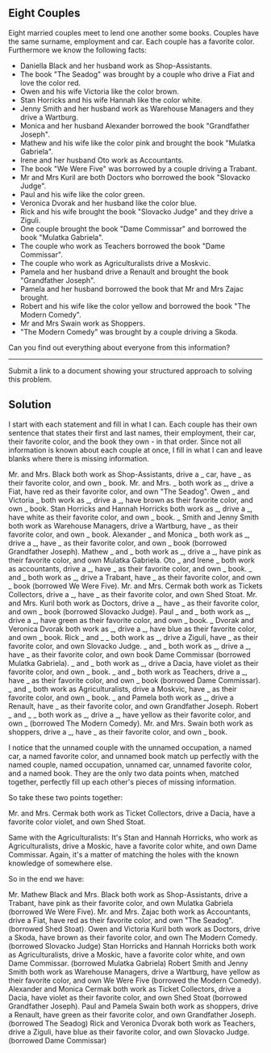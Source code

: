 ## Eight Couples

Eight married couples meet to lend one another some books. Couples have the same surname, employment and car. Each couple has a favorite color. Furthermore we know the following facts:

* Daniella Black and her husband work as Shop-Assistants.
* The book "The Seadog" was brought by a couple who drive a Fiat and love the color red.
* Owen and his wife Victoria like the color brown.
* Stan Horricks and his wife Hannah like the color white.
* Jenny Smith and her husband work as Warehouse Managers and they drive a Wartburg.
* Monica and her husband Alexander borrowed the book "Grandfather Joseph".
* Mathew and his wife like the color pink and brought the book "Mulatka Gabriela".
* Irene and her husband Oto work as Accountants.
* The book "We Were Five" was borrowed by a couple driving a Trabant.
* Mr and Mrs Kuril are both Doctors who borrowed the book "Slovacko Judge".
* Paul and his wife like the color green.
* Veronica Dvorak and her husband like the color blue.
* Rick and his wife brought the book "Slovacko Judge" and they drive a Ziguli.
* One couple brought the book "Dame Commissar" and borrowed the book "Mulatka Gabriela".
* The couple who work as Teachers borrowed the book "Dame Commissar".
* The couple who work as Agriculturalists drive a Moskvic.
* Pamela and her husband drive a Renault and brought the book "Grandfather Joseph".
* Pamela and her husband borrowed the book that Mr and Mrs Zajac brought.
* Robert and his wife like the color yellow and borrowed the book "The Modern Comedy".
* Mr and Mrs Swain work as Shoppers.
* "The Modern Comedy" was brought by a couple driving a Skoda.

Can you find out everything about everyone from this information?

---

Submit a link to a document showing your structured approach to solving this problem.

## Solution

I start with each statement and fill in what I can. Each couple has their own sentence that states their first and last names, their employment, their car, their favorite color, and the book they own - in that order. Since not all information is known about each couple at once, I fill in what I can and leave blanks where there is missing information.

Mr. and Mrs. Black both work as Shop-Assistants, drive a _ car, have _ as their favorite color, and own _ book. 
Mr. and Mrs. _ both work as _, drive a Fiat, have red as their favorite color, and own "The Seadog". 
Owen _ and Victoria _ both work as _, drive a _, have brown as their favorite color, and own _ book.
Stan Horricks and Hannah Horricks both work as _, drive a _, have white as their favorite color, and own _ book.
_ Smith and Jenny Smith both work as Warehouse Managers, drive a Wartburg, have _ as their favorite color, and own _ book. 
Alexander _ and Monica _ both work as _, drive a _, have _ as their favorite color, and own _ book (borrowed Grandfather Joseph). 
Mathew _ and _ both work as _, drive a _, have pink as their favorite color, and own Mulatka Gabriela.
Oto _ and Irene _ both work as accountants, drive a _, have _ as their favorite color, and own _ book.
_ and _ both work as _, drive a Trabant, have _ as their favorite color, and own _ book (borrowed We Were Five).
Mr. and Mrs. Cermak both work as Tickets Collectors, drive a _, have _ as their favorite color, and own Shed Stoat.
Mr. and Mrs. Kuril both work as Doctors, drive a _, have _ as their favorite color, and own _ book (borrowed Slovacko Judge).
Paul _ and _ both work as _, drive a _, have green as their favorite color, and own _ book. 
_ Dvorak and Veronica Dvorak both work as _, drive a _, have blue as their favorite color, and own _ book.
Rick _ and _ _ both work as _, drive a Ziguli, have _ as their favorite color, and own Slovacko Judge. 
_ and _ both work as _, drive a _, have _ as their favorite color, and own book Dame Commissar (borrowed Mulatka Gabriela). 
_ and _ both work as _, drive a Dacia, have violet as their favorite color, and own _ book.
_ and _ both work as Teachers, drive a _, have _ as their favorite color, and own _ book (borrowed Dame Commissar).
_ and _ both work as Agriculturalists, drive a Moskvic, have _ as their favorite color, and own _ book.
_ and Pamela both work as _, drive a Renault, have _ as their favorite color, and own Grandfather Joseph.
Robert _ and _ _ both work as _, drive a _, have yellow as their favorite color, and own _ (borrowed The Modern Comedy).
Mr. and Mrs. Swain both work as shoppers, drive a _, have _ as their favorite color, and own _ book. 


I notice that the unnamed couple with the unnamed occupation, a named car, a named favorite color, and unnamed book match up perfectly with the named couple, named occupation, unnamed car, unnamed favorite color, and a named book. They are the only two data points when, matched together, perfectly fill up each other's pieces of missing information. 

So take these two points together:

Mr. and Mrs. Cermak both work as Ticket Collectors, drive a Dacia, have a favorite color violet, and own Shed Stoat. 

Same with the Agriculturalists: It's Stan and Hannah Horricks, who work as Agriculturalists, drive a Moskic, have a favorite color white, and own Dame Commissar. Again, it's a matter of matching the holes with the known knowledge of somewhere else. 

So in the end we have:

Mr. Mathew Black and Mrs. Black both work as Shop-Assistants, drive a Trabant, have pink as their favorite color, and own Mulatka Gabriela (borrowed We Were Five). 
Mr. and Mrs. Zajac both work as Accountants, drive a Fiat, have red as their favorite color, and own "The Seadog". (borrowed Shed Stoat).
Owen and Victoria Kuril both work as Doctors, drive a Skoda, have brown as their favorite color, and own The Modern Comedy. (borrowed Slovacko Judge)
Stan Horricks and Hannah Horricks both work as Agriculturalists, drive a Moskic, have a favorite color white, and own Dame Commissar. (borrowed Mulatka Gabriela)
Robert Smith and Jenny Smith both work as Warehouse Managers, drive a Wartburg, have yellow as their favorite color, and own We Were Five (borrowed the Modern Comedy). 
Alexander and Monica Cermak both work as Ticket Collectors, drive a Dacia, have violet as their favorite color, and own Shed Stoat (borrowed Grandfather Joseph). 
Paul and Pamela Swain both work as shoppers, drive a Renault, have green as their favorite color, and own Grandfather Joseph. (borrowed The Seadog)
Rick and Veronica Dvorak both work as Teachers, drive a Ziguli, have blue as their favorite color, and own Slovacko Judge. (borrowed Dame Commissar)

